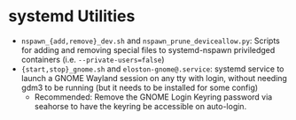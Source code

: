 # systemd Utilities

* `nspawn_{add,remove}_dev.sh` and `nspawn_prune_deviceallow.py`: Scripts for adding and removing special files to systemd-nspawn priviledged containers (i.e. `--private-users=false`)
* `{start,stop}_gnome.sh` and `eloston-gnome@.service`: systemd service to launch a GNOME Wayland session on any tty with login, without needing gdm3 to be running (but it needs to be installed for some config)
	- Recommended: Remove the GNOME Login Keyring password via seahorse to have the keyring be accessible on auto-login.
